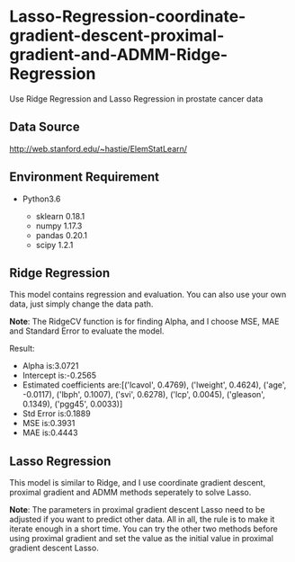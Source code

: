 # Lasso-Regression-coordinate-gradient-descent-proximal-gradient-and-ADMM-Ridge-Regression
Use Ridge Regression and Lasso Regression in prostate cancer data

## Data Source
 http://web.stanford.edu/~hastie/ElemStatLearn/
## Environment Requirement
* Python3.6

    * sklearn 0.18.1
    * numpy 1.17.3
    * pandas 0.20.1
    * scipy 1.2.1

## Ridge Regression

This model contains regression and evaluation. You can also use your own data, just simply change the data path.

**Note**: The RidgeCV function is for finding Alpha, and I choose MSE, MAE and Standard Error to evaluate the model.

Result: 
* Alpha is:3.0721
* Intercept is:-0.2565
* Estimated coefficients are:[('lcavol', 0.4769), ('lweight', 0.4624), ('age', -0.0117), ('lbph', 0.1007), ('svi', 0.6278), ('lcp', 0.0045), ('gleason', 0.1349), ('pgg45', 0.0033)]
* Std Error is:0.1889
* MSE is:0.3931
* MAE is:0.4443

## Lasso Regression

This model is similar to Ridge, and I use coordinate gradient descent, proximal gradient and ADMM methods seperately to solve Lasso. 

**Note**: The parameters in proximal gradient descent Lasso need to be adjusted if you want to predict other data. All in all, the rule is to make it iterate enough in a short time. You can try the other two methods before using proximal gradient and set the value as the initial value in proximal gradient descent Lasso.
